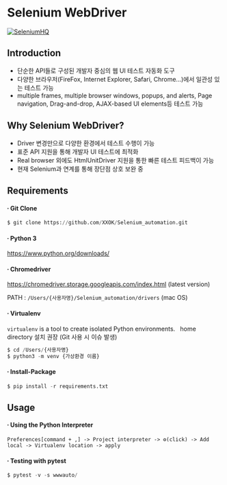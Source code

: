 # Selenium WebDriver
[![SeleniumHQ](http://www.seleniumhq.org/images/big-logo.png)](http://www.seleniumhq.org/)

## Introduction
- 단순한 API들로 구성된 개발자 중심의 웹 UI 테스트 자동화 도구
- 다양한 브라우저(FireFox, Internet Explorer, Safari, Chrome...)에서 일관성 있는 테스트 가능
- multiple frames, multiple browser windows, popups, and alerts, Page navigation, Drag-and-drop, AJAX-based UI elements등 테스트 가능

## Why Selenium WebDriver?
- Driver 변경만으로 다양한 환경에서 테스트 수행이 가능
- 표준 API 지원을 통해 개발자 UI 테스트에 최적화
- Real browser 외에도 HtmlUnitDriver 지원을 통한 빠른 테스트 피드백이 가능
- 현재 Selenium과 연계를 통해 장단점 상호 보완 중

## Requirements
#### ∙ Git Clone

```python
$ git clone https://github.com/XXOK/Selenium_automation.git
```

#### ∙ Python 3

https://www.python.org/downloads/

#### ∙ Chromedriver

https://chromedriver.storage.googleapis.com/index.html (latest version)

PATH : `/Users/{사용자명}/Selenium_automation/drivers` (mac OS)

#### ∙ Virtualenv

`virtualenv` is a tool to create isolated Python environments.
  
home directory 설치 권장 (Git 사용 시 이슈 발생)

```python
$ cd /Users/{사용자명}
$ python3 -m venv {가상환경 이름}
```

#### ∙ Install-Package

```python
$ pip install -r requirements.txt
```

## Usage

#### ∙ Using the Python Interpreter

`Preferences[command + ,] -> Project interpreter -> ⚙️(click) -> Add local -> Virtualenv location -> apply`

#### ∙ Testing with pytest

```python
$ pytest -v -s wwwauto/
```